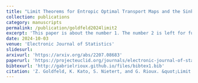 ```yaml
---
title: "Limit Theorems for Entropic Optimal Transport Maps and the Sinkhorn Divergence"
collection: publications
category: manuscripts
permalink: /publication/goldfeld2024limit2
excerpt: 'This paper is about the number 1. The number 2 is left for future work.'
date: 2024-10-03
venue: 'Electronic Journal of Statistics'
slidesurl: 
arxivurl: 'https://arxiv.org/abs/2207.08683'
paperurl: 'https://projecteuclid.org/journals/electronic-journal-of-statistics/volume-18/issue-1/Limit-theorems-for-entropic-optimal-transport-maps-and-Sinkhorn-divergence/10.1214/24-EJS2217.full'
bibtexurl: 'http://gabrielrioux.github.io/files/bibtex1.bib'
citation: 'Z. Goldfeld, K. Kato, S. Nietert, and G. Rioux. &quot;Limit Theorems for Entropic Optimal Transport Maps and the Sinkhorn Divergence.&quot; <i>Electronic Journal of Statistics</i>. 34(2), 18(1), 2024, pp.980-1041.'
---
```


